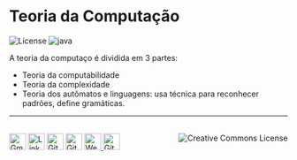 # Teoria da Computação
![License](https://img.shields.io/badge/Code%20License-MIT-blue.svg)
![java](https://img.shields.io/badge/UFSC-Introdu%C3%A7%C3%A3o%20%C3%A0%20Informatica-blue.svg)

A teoria da computaço é dividida em 3 partes:
- Teoria da computabilidade
- Teoria da complexidade
- Teoria dos autômatos e linguagens: usa técnica para reconhecer padrões, define gramáticas.

---

<p  align="left">
<br/>
<a href="https://www.gmail.com/in/brunocampos01" target="_blank"><img src="https://img.icons8.com/material/48/000000/gmail--v1.png" alt="Gmail" width="30"></a>
<a href="https://www.linkedin.com/in/brunocampos01" target="_blank"><img src="https://img.icons8.com/material/48/000000/linkedin--v1.png" alt="LinkedIn" width="30"></a>
<a href="https://github.com/brunocampos01" target="_blank"><img src="https://img.icons8.com/material-outlined/48/000000/github.png" alt="GitHub" width="30"></a>
<a href="https://github.com/brunocampos01" target="_blank"><img src="https://img.icons8.com/material/48/000000/stackoverflow.png" alt="GitHub" width="30"></a>
<a href="https://brunocampos01.netlify.app/" target="_blank"><img src="https://img.icons8.com/material/48/000000/web.png" alt="Website" width="30">
</a>
<a href="https://github.com/brunocampos01" target="_blank"><img src="https://img.icons8.com/material/48/000000/medium.png" alt="GitHub" width="30">
</a>
<a rel="license" href="http://creativecommons.org/licenses/by-sa/4.0/"><img alt="Creative Commons License" style="border-width:0" src="https://i.creativecommons.org/l/by-sa/4.0/88x31.png",  align="right" /></a><br/>
</p>
